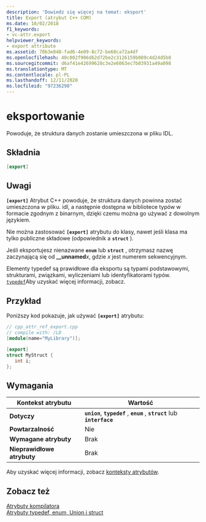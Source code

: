 ```yaml
---
description: 'Dowiedz się więcej na temat: eksport'
title: Export (atrybut C++ COM)
ms.date: 10/02/2018
f1_keywords:
- vc-attr.export
helpviewer_keywords:
- export attribute
ms.assetid: 70b3e848-fad6-4e09-8c72-be60ca72a4df
ms.openlocfilehash: 40c802f906d62d72be2c3126159b089c4d24d5b8
ms.sourcegitcommit: d6af41e42699628c3e2e6063ec7b03931a49a098
ms.translationtype: MT
ms.contentlocale: pl-PL
ms.lasthandoff: 12/11/2020
ms.locfileid: "97236298"
---
```

# <a name="export"></a>eksportowanie

Powoduje, że struktura danych zostanie umieszczona w pliku IDL.

## <a name="syntax"></a>Składnia

```cpp
[export]
```

## <a name="remarks"></a>Uwagi

**`[export]`** Atrybut C++ powoduje, że struktura danych powinna zostać umieszczona w pliku. idl, a następnie dostępna w bibliotece typów w formacie zgodnym z binarnym, dzięki czemu można go używać z dowolnym językiem.

Nie można zastosować **`[export]`** atrybutu do klasy, nawet jeśli klasa ma tylko publiczne składowe (odpowiednik a **`struct`** ).

Jeśli eksportujesz nienazwane **`enum`** lub **`struct`** , otrzymasz nazwę zaczynającą się od **__unnamed**<em>x</em>, gdzie *x* jest numerem sekwencyjnym.

Elementy typedef są prawidłowe dla eksportu są typami podstawowymi, strukturami, związkami, wyliczeniami lub identyfikatorami typów.  [`typedef`](/windows/win32/Midl/typedef)Aby uzyskać więcej informacji, zobacz.

## <a name="example"></a>Przykład

Poniższy kod pokazuje, jak używać **`[export]`** atrybutu:

```cpp
// cpp_attr_ref_export.cpp
// compile with: /LD
[module(name="MyLibrary")];

[export]
struct MyStruct {
   int i;
};
```

## <a name="requirements"></a>Wymagania

| Kontekst atrybutu | Wartość |
|-|-|
|**Dotyczy**|**`union`**, **`typedef`** , **`enum`** , **`struct`** lub **`interface`**|
|**Powtarzalność**|Nie|
|**Wymagane atrybuty**|Brak|
|**Nieprawidłowe atrybuty**|Brak|

Aby uzyskać więcej informacji, zobacz [konteksty atrybutów](cpp-attributes-com-net.md#contexts).

## <a name="see-also"></a>Zobacz też

[Atrybuty kompilatora](compiler-attributes.md)<br/>
[Atrybuty typedef, enum, Union i struct](typedef-enum-union-and-struct-attributes.md)
